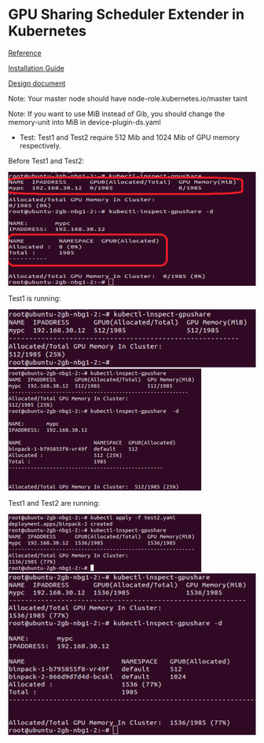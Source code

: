 # GPU Sharing Scheduler Extender in Kubernetes
[Reference](https://github.com/AliyunContainerService/gpushare-scheduler-extender)

[Installation Guide](https://github.com/AliyunContainerService/gpushare-scheduler-extender/blob/master/docs/install.md)

[Design document](https://github.com/AliyunContainerService/gpushare-scheduler-extender/blob/master/docs/designs/designs.md)

Note: Your master node should have node-role.kubernetes.io/master taint

Note: If you want to use MiB instead of Gib, you should change the memory-unit into MiB in device-plugin-ds.yaml

+ Test: Test1 and Test2 require 512 Mib and 1024 Mib of GPU memory respectively.

Before Test1 and Test2:

![alt text](./docs/img/gpu_start.png)

Test1 is running:

![alt text](./docs/img/gpu-test1.png)
![alt text](./docs/img/gpu-test1-details.png)

Test1 and Test2 are running:

![alt text](./docs/img/gpu-test2.png)
![alt text](./docs/img/gpu-test2-details.png)